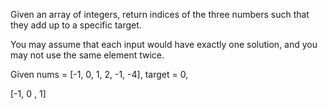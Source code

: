Given an array of integers, return indices of the three numbers such that they add up to a specific target.

You may assume that each input would have exactly one solution, and you may not use the same element twice.

Given nums = [-1, 0, 1, 2, -1, -4], target = 0,

[-1, 0 , 1]